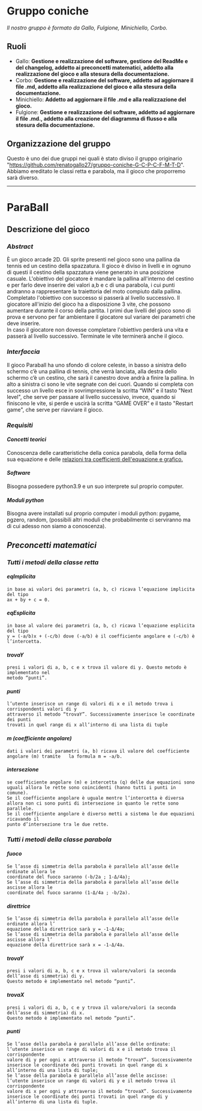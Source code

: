 # **Gruppo coniche**

*Il nostro gruppo è formato da Gallo, Fulgione, Minichiello, Corbo.*

## **Ruoli**

- Gallo: **Gestione e realizzazione del software, gestione del ReadMe e del changelog, addetto ai preconcetti
  matematici, addetto alla realizzazione del gioco e alla stesura della documentazione.**
- Corbo: **Gestione e realizzazione del software, addetto ad aggiornare il file .md, addetto alla realizzazione del gioco e alla stesura della documentazione.**
- Minichiello: **Addetto ad aggiornare il file .md e alla realizzazione del gioco.**
- Fulgione: **Gestione e realizzazione del software, addetto ad aggiornare il file .md., addetto alla creazione del diagramma di flusso e alla stesura della documentazione.**

## **Organizzazione del gruppo**

Questo è uno dei due gruppi nei quali è stato diviso il gruppo originario "https://github.com/renatogallo27/gruppo-coniche-G-C-P-C-F-M-T-D". 
Abbiamo ereditato le classi retta e parabola, ma il gioco che proporremo sarà diverso. 

***

# ParaBall

## **Descrizione del gioco**

### *Abstract*

È un gioco arcade 2D. Gli sprite presenti nel gioco sono una pallina da tennis ed un cestino della spazzatura. 
Il gioco è diviso in livelli e in ognuno di questi il cestino della spazzatura viene generato in una posizione casuale.
L'obiettivo del giocatore è mandare la pallina all'interno del cestino e per farlo deve inserire dei valori a,b e c di una parabola, i cui punti andranno a rappresentare la traiettoria del moto compiuto dalla pallina. Completato l'obiettivo con successo si passerà al livello successivo. 
Il giocatore all'inizio del gioco ha a disposizione 3 vite, che possono aumentare durante il corso della partita. 
I primi due livelli del gioco sono di prova e servono per far ambientare il giocatore sul variare dei parametri che deve inserire.  
In caso il giocatore non dovesse completare l'obiettivo perderà una vita e passerà al livello successivo. Terminate le vite terminerà anche il gioco.   

### *Interfaccia*

Il gioco Paraball ha uno sfondo di colore celeste, in basso a sinistra dello schermo c’è una pallina di tennis, che verrà lanciata, alla destra 
dello schermo c’è un cestino, che sarà il canestro dove andrà a finire la pallina. In alto a sinistra ci sono le vite segnate con dei cuori. 
Quando si completa con successo un livello esce in sovrimpressione la scritta “WIN” e il tasto "Next level", che serve per passare al livello 
successivo, invece, quando si finiscono le vite, si perde e uscirà la scritta “GAME OVER” e il tasto "Restart game", che serve per riavviare il gioco.

### *Requisiti*

#### *Concetti teorici*

Conoscenza delle caratteristiche della conica parabola, della forma della sua equazione e delle [relazioni tra coefficienti dell'equazione e grafico.](http://spuntieappunti.altervista.org/appunti/parabola/relazioni.shtml) 

#### *Software*

Bisogna possedere python3.9 e un suo interprete sul proprio computer.

#### *Moduli python*

Bisogna avere installati sul proprio computer i moduli python: pygame, pgzero, random,
(possibili altri moduli che probabilmente ci serviranno ma di cui adesso non siamo a conoscenza).

## *Preconcetti matematici*

### *Tutti i metodi della classe retta*

#### *eqImplicita*

	in base ai valori dei parametri (a, b, c) ricava l’equazione implicita del tipo 
	ax + by + c = 0.

#### *eqEsplicita*

	in base al valore dei parametri (a, b, c) ricava l’equazione esplicita del tipo 
	y = (-a/b)x + (-c/b) dove (-a/b) è il coefficiente angolare e (-c/b) è l’intercetta.

#### *trovaY*

	presi i valori di a, b, c e x trova il valore di y. Questo metodo è implementato nel
	metodo “punti”.

#### *punti*

    l’utente inserisce un range di valori di x e il metodo trova i corrispondenti valori di y
    attraverso il metodo “trovaY”. Successivamente inserisce le coordinate dei punti
    trovati in quel range di x all’interno di una lista di tuple

#### *m (coefficiente angolare)*

	dati i valori dei parametri (a, b) ricava il valore del coefficiente angolare (m) tramite 	la formula m = -a/b.

#### *intersezione*

    se coefficiente angolare (m) e intercetta (q) delle due equazioni sono uguali allora le rette sono coincidenti (hanno tutti i punti in comune).
    Se il coefficiente angolare è uguale mentre l’intercetta è diversa allora non ci sono punti di intersezione in quanto le rette sono parallele.
    Se il coefficiente angolare è diverso metti a sistema le due equazioni ricavando il
    punto d’intersezione tra le due rette.

### *Tutti i metodi della classe parabola*

#### *fuoco*

    Se l’asse di simmetria della parabola è parallelo all’asse delle ordinate allora le
    coordinate del fuoco saranno (-b/2a ; 1-Δ/4a);
    Se l’asse di simmetria della parabola è parallelo all’asse delle ascisse allora le
    coordinate del fuoco saranno (1-Δ/4a ; -b/2a).

#### *direttrice*

	Se l’asse di simmetria della parabola è parallelo all’asse delle ordinate allora l’
    equazione della direttrice sarà y = -1-Δ/4a;
    Se l’asse di simmetria della parabola è parallelo all’asse delle ascisse allora l’
    equazione della direttrice sarà x = -1-Δ/4a.

#### *trovaY*

	presi i valori di a, b, c e x trova il valore/valori (a seconda dell’asse di simmetria) di y.
    Questo metodo è implementato nel metodo “punti”.

#### *trovaX*

	presi i valori di a, b, c e y trova il valore/valori (a seconda dell’asse di simmetria) di x.
    Questo metodo è implementato nel metodo “punti”.

#### *punti*

	Se l’asse della parabola è parallelo all’asse delle ordinate:
    l’utente inserisce un range di valori di x e il metodo trova il corrispondente 
    valore di y per ogni x attraverso il metodo “trovaY”. Successivamente inserisce le coordinate dei punti trovati in quel range di x all’interno di una lista di tuple;
	Se l’asse della parabola è parallelo all’asse delle ascisse:
    l’utente inserisce un range di valori di y e il metodo trova il corrispondente 
    valore di x per ogni y attraverso il metodo “trovaX”. Successivamente inserisce le coordinate dei punti trovati in quel range di y all’interno di una lista di tuple.
